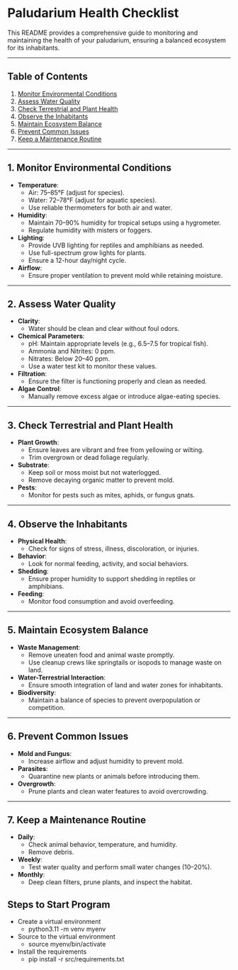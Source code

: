 # Paludarium Health Checklist

This README provides a comprehensive guide to monitoring and maintaining the health of your paludarium, ensuring a balanced ecosystem for its inhabitants.

---

## Table of Contents
1. [Monitor Environmental Conditions](#1-monitor-environmental-conditions)
2. [Assess Water Quality](#2-assess-water-quality)
3. [Check Terrestrial and Plant Health](#3-check-terrestrial-and-plant-health)
4. [Observe the Inhabitants](#4-observe-the-inhabitants)
5. [Maintain Ecosystem Balance](#5-maintain-ecosystem-balance)
6. [Prevent Common Issues](#6-prevent-common-issues)
7. [Keep a Maintenance Routine](#7-keep-a-maintenance-routine)

---

## 1. Monitor Environmental Conditions
- **Temperature**:
  - Air: 75–85°F (adjust for species).
  - Water: 72–78°F (adjust for aquatic species).
  - Use reliable thermometers for both air and water.
- **Humidity**:
  - Maintain 70–90% humidity for tropical setups using a hygrometer.
  - Regulate humidity with misters or foggers.
- **Lighting**:
  - Provide UVB lighting for reptiles and amphibians as needed.
  - Use full-spectrum grow lights for plants.
  - Ensure a 12-hour day/night cycle.
- **Airflow**:
  - Ensure proper ventilation to prevent mold while retaining moisture.

---

## 2. Assess Water Quality
- **Clarity**:
  - Water should be clean and clear without foul odors.
- **Chemical Parameters**:
  - pH: Maintain appropriate levels (e.g., 6.5–7.5 for tropical fish).
  - Ammonia and Nitrites: 0 ppm.
  - Nitrates: Below 20–40 ppm.
  - Use a water test kit to monitor these values.
- **Filtration**:
  - Ensure the filter is functioning properly and clean as needed.
- **Algae Control**:
  - Manually remove excess algae or introduce algae-eating species.

---

## 3. Check Terrestrial and Plant Health
- **Plant Growth**:
  - Ensure leaves are vibrant and free from yellowing or wilting.
  - Trim overgrown or dead foliage regularly.
- **Substrate**:
  - Keep soil or moss moist but not waterlogged.
  - Remove decaying organic matter to prevent mold.
- **Pests**:
  - Monitor for pests such as mites, aphids, or fungus gnats.

---

## 4. Observe the Inhabitants
- **Physical Health**:
  - Check for signs of stress, illness, discoloration, or injuries.
- **Behavior**:
  - Look for normal feeding, activity, and social behaviors.
- **Shedding**:
  - Ensure proper humidity to support shedding in reptiles or amphibians.
- **Feeding**:
  - Monitor food consumption and avoid overfeeding.

---

## 5. Maintain Ecosystem Balance
- **Waste Management**:
  - Remove uneaten food and animal waste promptly.
  - Use cleanup crews like springtails or isopods to manage waste on land.
- **Water-Terrestrial Interaction**:
  - Ensure smooth integration of land and water zones for inhabitants.
- **Biodiversity**:
  - Maintain a balance of species to prevent overpopulation or competition.

---

## 6. Prevent Common Issues
- **Mold and Fungus**:
  - Increase airflow and adjust humidity to prevent mold.
- **Parasites**:
  - Quarantine new plants or animals before introducing them.
- **Overgrowth**:
  - Prune plants and clean water features to avoid overcrowding.

---

## 7. Keep a Maintenance Routine
- **Daily**:
  - Check animal behavior, temperature, and humidity.
  - Remove debris.
- **Weekly**:
  - Test water quality and perform small water changes (10–20%).
- **Monthly**:
  - Deep clean filters, prune plants, and inspect the habitat.


## Steps to Start Program
  - Create a virtual environment
    - python3.11 -m venv myenv
  - Source to the virtual environment
    - source myenv/bin/activate
  - Install the requirements
    - pip install -r src/requirements.txt
